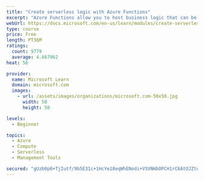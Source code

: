 ```yaml
---
title: "Create serverless logic with Azure Functions"
excerpt: "Azure Functions allow you to host business logic that can be executed without managing or provisioning server infrastructure"
webUrl: https://docs.microsoft.com/en-us/learn/modules/create-serverless-logic-with-azure-functions/
type: course
price: Free
length: PT36M
ratings:
  count: 9779
  average: 4.667962
heat: 56

provider:
  name: Microsoft Learn
  domain: microsoft.com
  images:
    - url: /assets/images/organizations/microsoft.com-50x50.jpg
      width: 50
      height: 50

levels:
  - Beginner

topics:
  - Azure
  - Compute
  - Serverless
  - Management Tools

secured: "gUzb0p0+TjIutf/9b5E31c+1HcYe18eqWhENodi+VSVNHbOPCH1rC6AtOJZtqS8AJzL2IY3OxMm41UNKkmDxhKBKFgMEiX+fDMw3q0GSXVYJ7lV4+2YjKVacuA2JOYIHP0NoFMcyGsyfeU0ul6CFO5H51ACaC3IEycErep/lJYjLkA8hGy73zkRFtX5qcQupxZCgGas/NzYiQDLkGO0hX5HIwwkoPHTRMR1i/oKRrQpNpbAvgrxP91rDpijVBayj+PzCq50Rwlt0QaMt5JBELehlheZmRX0EqZapa8sqxyefRoI9Rvz+YanY9a5T1MakicUDxdp2QdnL14poGYXY/VzDeFH7/R6/o/wh7kF7ed16TmZK2lpXMmCyItvR/NKChKoT6ElGqtKM2ClJirsAWe90WWOZTJ/TgFTG3PFSDLk=;nPxwYyQe1OZ41FLcFZLrcg=="
---
```


